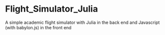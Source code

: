 # Flight_Simulator_Julia
A simple academic flight simulator with Julia in the back end and Javascript (with babylon.js) in the front end
